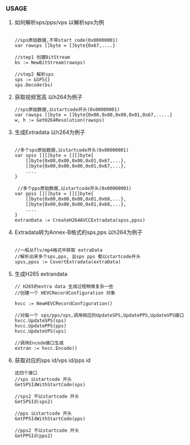 ### USAGE

1. 如何解析sps/pps/vps
    以解析sps为例
    ```golang

    //sps原始数据,不带start code(0x00000001)
    var rawsps []byte = []byte{0x67,....}
    
    //step1 创建BitStream
    bs := NewBitStream(rawsps)

    //step2 解析sps
    sps := &SPS{}
    sps.Decode(bs)

    ```
2. 获取视频宽高
    以h264为例子
    ```golang
    //sps原始数据,以startcode开头(0x00000001)
    var rawsps []byte = []byte{0x00,0x00,0x00,0x01,0x67,.....}
    w, h := GetH264Resolution(rawsps)
    ```

3. 生成Extradata
    以h264为例子
    ```golang

    //多个sps原始数据,以startcode开头(0x00000001)
    var spss [][]byte = [][]byte{
        []byte{0x00,0x00,0x00,0x01,0x67,...},
        []byte{0x00,0x00,0x00,0x01,0x67,...},
        ....
    }

     //多个pps原始数据,以startcode开头(0x00000001)
    var ppss [][]byte = [][]byte{
        []byte{0x00,0x00,0x00,0x01,0x68,...},
        []byte{0x00,0x00,0x00,0x01,0x68,...},
        ....
    }
    extranData := CreateH264AVCCExtradata(spss,ppss)
    ```

4. Extradata转为Annex-B格式的sps,pps
    以h264为例子
    ```golang

    //一般从flv/mp4格式中获取 extraData
    //解析出来多个sps,pps, 且sps pps 都以startcode开头
    spss,ppss := CovertExtradata(extraData)
    ```

5. 生成H265 extrandata
    
    ```golang
    // H265的extra data 生成过程稍微复杂一些
    //创建一个 HEVCRecordConfiguration 对象

    hvcc := NewHEVCRecordConfiguration()
    
    //对每一个 sps/pps/vps,调用相应的UpdateSPS,UpdatePPS,UpdateVPS接口
    hvcc.UpdateSPS(sps)
    hvcc.UpdatePPS(pps)
    hvcc.UpdateVPS(vps)

    //调用Encode接口生成
    extran := hvcc.Encode()
    ```
6. 获取对应的sps id/vps id/pps id

    ```golang
    这四个接口
    //sps 以startcode 开头
    GetSPSIdWithStartCode(sps)

    //sps2 不以startcode 开头
    GetSPSId(sps2)

    //pps 以startcode 开头
    GetPPSIdWithStartCode(pps)

    //pps2 不以startcode 开头
    GetPPSId(pps2)



    ```
